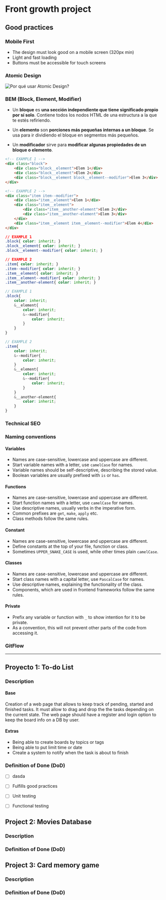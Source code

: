 # Front growth project

## Good practices

### Mobile First

- The design must look good on a mobile screen (320px min)
- Light and fast loading
- Buttons must be accessible for touch screens

### Atomic Design

![Por qué usar Atomic Design?](https://static.platzi.com/media/user_upload/0B052198-E473-4908-8866-43780AB15729-f589b505-81e5-4457-a014-793fe19ac768.jpg)

### BEM (Block, Element, Modifier)

- Un **bloque** es **una sección independiente que tiene significado propio por sí solo**. Contiene todos los nodos HTML de una estructura a la que te estés refiriendo.

- Un **elemento** son **porciones más pequeñas internas a un bloque**. Se usa para ir dividiendo el bloque en segmentos más pequeños.

- Un **modificador** sirve para **modificar algunas propiedades de un bloque o elemento**.

```html
<!-- EXAMPLE 1 -->
<div class="block">
    <div class="block__element">Elem 1</div>
    <div class="block__element">Elem 2</div>
    <div class="block__element block__element--modifier">Elem 3</div>
</div>

<!-- EXAMPLE 2 -->
<div class="item item--modifier">
    <div class="item__element">Elem 1</div>
    <div class="item__element">
        <div class="item__another-element">Elem 2</div>
        <div class="item__another-element">Elem 3</div>
    </div>
    <div class="item__element item__element--modifier">Elem 4</div>
</div>
```

```css
// EXAMPLE 1
.block{ color: inherit; }
.block__element{ color: inherit; }
.block__element--modifier{ color: inherit; }

// EXAMPLE 2
.item{ color: inherit; }
.item--modifier{ color: inherit; }
.item__element{ color: inherit; }
.item__element--modifier{ color: inherit; }
.item__another-element{ color: inherit; }
```

```scss
// EXAMPLE 1
.block{ 
    color: inherit;
    &__element{
        color: inherit;
        &--modifier{ 
            color: inherit;
        }
    }
}

// EXAMPLE 2
.item{ 
    color: inherit;
    &--modifier{
        color: inherit;
    }
    &__element{
        color: inherit;
        &--modifier{
            color: inherit;
        }
    }
    &__another-element{
        color: inherit;
    }
}
```

### Technical SEO

### Naming conventions

#### Variables

- Names are case-sensitive, lowercase and uppercase are different.
- Start variable names with a letter, use `camelCase` for names.
- Variable names should be self-descriptive, describing the stored value.
- Boolean variables are usually prefixed with `is` or `has`.

#### Functions

- Names are case-sensitive, lowercase and uppercase are different.
- Start function names with a letter, use `camelCase` for names.
- Use descriptive names, usually verbs in the imperative form.
- Common prefixes are `get`, `make`, `apply` etc.
- Class methods follow the same rules.

#### Constant

- Names are case-sensitive, lowercase and uppercase are different.
- Define constants at the top of your file, function or class.
- Sometimes `UPPER_SNAKE_CASE` is used, while other times plain `camelCase`.

#### Classes

- Names are case-sensitive, lowercase and uppercase are different.
- Start class names with a capital letter, use `PascalCase` for names.
- Use descriptive names, explaining the functionality of the class.
- Components, which are used in frontend frameworks follow the same rules.

#### Private

- Prefix any variable or function with `_` to show intention for it to be private.
- As a convention, this will not prevent other parts of the code from accessing it.

### GitFlow

--------------------------------------------------------------------

## Proyecto 1: To-do List

### Description

#### Base

Creation of a web page that allows to keep track of pending, started and finished tasks. It must allow to drag and drop the the tasks depending on the current state. The web page should have a register and login option to keep the board info on a DB by user.

#### Extras

- Being able to create boards by topics or tags
- Being able to put limit time or date
- Create a system to notify when the task is about to finish

### Definition of Done (DoD)

- [ ] dasda
- [ ] Fulfills good practices
- [ ] Unit testing
- [ ] Functional testing



## Project 2: Movies Database

### Description

### Definition of Done (DoD)



## Project 3: Card memory game

### Description

### Definition of Done (DoD)

